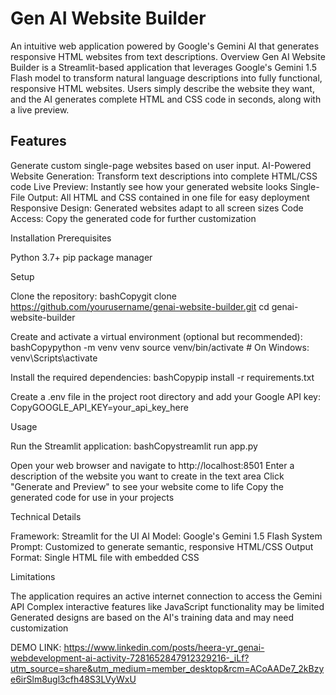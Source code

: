 # Gen AI Website Builder  

An intuitive web application powered by Google's Gemini AI that generates responsive HTML websites from text descriptions.
Overview
Gen AI Website Builder is a Streamlit-based application that leverages Google's Gemini 1.5 Flash model to transform natural language descriptions into fully functional, responsive HTML websites. Users simply describe the website they want, and the AI generates complete HTML and CSS code in seconds, along with a live preview.

## **Features**  
Generate custom single-page websites based on user input. 
AI-Powered Website Generation: Transform text descriptions into complete HTML/CSS code
Live Preview: Instantly see how your generated website looks
Single-File Output: All HTML and CSS contained in one file for easy deployment
Responsive Design: Generated websites adapt to all screen sizes
Code Access: Copy the generated code for further customization

Installation
Prerequisites

Python 3.7+
pip package manager

Setup

Clone the repository:
bashCopygit clone https://github.com/yourusername/genai-website-builder.git
cd genai-website-builder

Create and activate a virtual environment (optional but recommended):
bashCopypython -m venv venv
source venv/bin/activate  # On Windows: venv\Scripts\activate

Install the required dependencies:
bashCopypip install -r requirements.txt

Create a .env file in the project root directory and add your Google API key:
CopyGOOGLE_API_KEY=your_api_key_here

Usage

Run the Streamlit application:
bashCopystreamlit run app.py

Open your web browser and navigate to http://localhost:8501
Enter a description of the website you want to create in the text area
Click "Generate and Preview" to see your website come to life
Copy the generated code for use in your projects

Technical Details

Framework: Streamlit for the UI
AI Model: Google's Gemini 1.5 Flash
System Prompt: Customized to generate semantic, responsive HTML/CSS
Output Format: Single HTML file with embedded CSS

Limitations

The application requires an active internet connection to access the Gemini API
Complex interactive features like JavaScript functionality may be limited
Generated designs are based on the AI's training data and may need customization

DEMO LINK:
https://www.linkedin.com/posts/heera-yr_genai-webdevelopment-ai-activity-7281652847912329216-_iLf?utm_source=share&utm_medium=member_desktop&rcm=ACoAADe7_2kBzye6irSlm8ugl3cfh48S3LVyWxU
